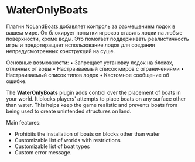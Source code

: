 # WaterOnlyBoats  


Плагин NoLandBoats добавляет контроль за размещением лодок в вашем мире. Он блокирует попытки игроков ставить лодки на любые поверхности, кроме воды. Это помогает поддерживать реалистичность игры и предотвращает использование лодок для создания непредусмотренных конструкций на суше.

Основные возможности: • Запрещает установку лодок на блоках, отличных от воды • Настраиваемый список миров с ограничениями • Настраиваемый список типов лодок • Кастомное сообщение об ошибке.

The **WaterOnlyBoats** plugin adds control over the placement of boats in your world. It blocks players' attempts to place boats on any surface other than water. This helps keep the game realistic and prevents boats from being used to create unintended structures on land.

Main features:
* Prohibits the installation of boats on blocks other than water
* Customizable list of worlds with restrictions
* Customizable list of boat types
* Custom error message.
